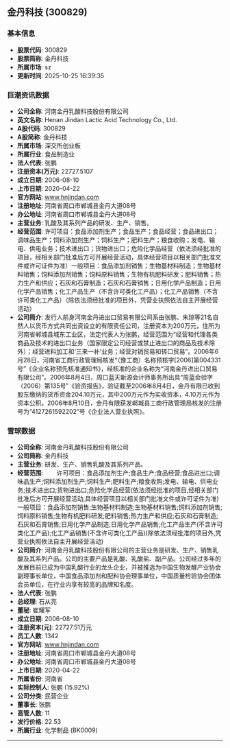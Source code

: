## 金丹科技 (300829)

### 基本信息

- **股票代码**: 300829
- **股票简称**: 金丹科技
- **所属市场**: sz
- **更新时间**: 2025-10-25 16:39:35

### 巨潮资讯数据

- **公司全称**: 河南金丹乳酸科技股份有限公司
- **英文名称**: Henan Jindan Lactic Acid Technology Co., Ltd.
- **A股代码**: 300829
- **A股简称**: 金丹科技
- **所属市场**: 深交所创业板
- **所属行业**: 食品制造业
- **法人代表**: 张鹏
- **注册资本(万元)**: 22727.5107
- **成立日期**: 2006-08-10
- **上市日期**: 2020-04-22
- **官方网站**: www.hnjindan.com
- **注册地址**: 河南省周口市郸城县金丹大道08号
- **办公地址**: 河南省周口市郸城县金丹大道08号
- **主营业务**: 乳酸及其系列产品的研发、生产、销售。
- **经营范围**: 许可项目：食品添加剂生产；食品生产；食品经营；食品进出口；调味品生产；饲料添加剂生产；饲料生产；肥料生产；粮食收购；发电、输电、供电业务；技术进出口；货物进出口；危险化学品经营（依法须经批准的项目，经相关部门批准后方可开展经营活动，具体经营项目以相关部门批准文件或许可证件为准）一般项目：食品添加剂销售；生物基材料制造；生物基材料销售；饲料添加剂销售；饲料原料销售；生物有机肥料研发；肥料销售；热力生产和供应；石灰和石膏制造；石灰和石膏销售；日用化学产品制造；日用化学产品销售；化工产品生产（不含许可类化工产品）；化工产品销售（不含许可类化工产品）（除依法须经批准的项目外，凭营业执照依法自主开展经营活动）
- **公司简介**: 发行人前身河南金丹进出口贸易有限公司系由张鹏、朱琼等21名自然人以货币方式共同出资设立的有限责任公司，注册资本为200万元，住所为河南省郸城县城东工业区，法定代表人为张鹏，经营范围为“经营和代理各类商品及技术的进出口业务（国家限定公司经营或禁止进出口的商品及技术除外）；经营进料加工和‘三来一补’业务；经营对销贸易和转口贸易”。2006年6月28日，河南省工商行政管理局核发“（豫工商）名称预核字[2006]第004331号”《企业名称预先核准通知书》，经核准的企业名称为“河南金丹进出口贸易有限公司”。2006年8月4日，周口蓝天新源会计师事务所出具“周蓝会验字（2006）第135号”《验资报告》，验证截至2006年8月4日，金丹有限已收到股东缴纳的货币资金204.10万元，其中200万元作为实收资本，4.10万元作为资本公积。2006年8月10日，金丹有限获发郸城县工商行政管理局核发的注册号为“4127261592202”号《企业法人营业执照》。

### 雪球数据

- **公司全称**: 河南金丹乳酸科技股份有限公司
- **公司简称**: 金丹科技
- **主营业务**: 研发、生产、销售乳酸及其系列产品。
- **经营范围**: 　　许可项目：食品添加剂生产;食品生产;食品经营;食品进出口;调味品生产;饲料添加剂生产;饲料生产;肥料生产;粮食收购;发电、输电、供电业务;技术进出口;货物进出口;危险化学品经营(依法须经批准的项目,经相关部门批准后方可开展经营活动,具体经营项目以相关部门批准文件或许可证件为准)一般项目：食品添加剂销售;生物基材料制造;生物基材料销售;饲料添加剂销售;饲料原料销售;生物有机肥料研发;肥料销售;热力生产和供应;石灰和石膏制造;石灰和石膏销售;日用化学产品制造;日用化学产品销售;化工产品生产(不含许可类化工产品);化工产品销售(不含许可类化工产品)(除依法须经批准的项目外,凭营业执照依法自主开展经营活动)
- **公司简介**: 河南金丹乳酸科技股份有限公司的主营业务是研发、生产、销售乳酸及其系列产品。公司的主要产品是乳酸、乳酸盐、副产品。公司经过多年的发展目前已成为中国乳酸行业的龙头企业，并被推选为中国生物发酵产业协会副理事长单位，中国食品添加剂和配料协会理事单位，中国质量检验协会团体会员单位，在行业内享有较高的品牌知名度。
- **法人代表**: 张鹏
- **总经理**: 石从亮
- **董秘**: 崔耀军
- **成立日期**: 2006-08-10
- **注册资本(元)**: 22727.51万元
- **员工人数**: 1342
- **官方网站**: www.hnjindan.com
- **注册地址**: 河南省周口市郸城县金丹大道08号
- **办公地址**: 河南省周口市郸城县金丹大道08号
- **上市日期**: 2020-04-22
- **所属省份**: 河南省
- **实际控制人**: 张鹏 (15.92%)
- **公司分类**: 民营企业
- **董事长**: 张鹏
- **高管人数**: 11
- **发行价格**: 22.53
- **所属行业**: 化学制品 (BK0009)

---
